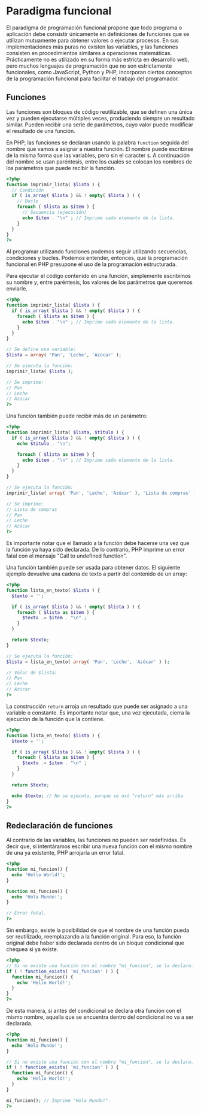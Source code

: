 # Paradigma funcional

El paradigma de programación funcional propone que todo programa o aplicación debe consistir únicamente en definiciones de funciones que se utilizan mutuamente para obtener valores o ejecutar procesos. En sus implementaciones más puras no existen las variables, y las funciones consisten en procedimientos similares a operaciones matemáticas. Prácticamente no es utilizado en su forma más estricta en desarrollo web, pero muchos lenguajes de programación que no son estrictamente funcionales, como JavaScript, Python y PHP, incorporan ciertos conceptos de la programación funcional para facilitar el trabajo del programador.

## Funciones

Las funciones son bloques de código reutilizable, que se definen una única vez y pueden ejecutarse múltiples veces, produciendo siempre un resultado similar. Pueden recibir una serie de parámetros, cuyo valor puede modificar el resultado de una función.

En PHP, las funciones se declaran usando la palabra `function` seguida del nombre que vamos a asignar a nuestra función. El nombre puede escribirse de la misma forma que las variables, pero sin el caracter `$`. A continuación del nombre se usan paréntesis, entre los cuales se colocan los nombres de los parámetros que puede recibir la función.

```php
<?php
function imprimir_lista( $lista ) {
  // Condición
  if ( is_array( $lista ) && ! empty( $lista ) ) {
    // Bucle
    foreach ( $lista as $item ) {
      // Secuencia (ejecución)
      echo $item . "\n" ; // Imprime cada elemento de la lista.
    }
  }
}
?>
```

Al programar utilizando funciones podemos seguir utilizando secuencias, condiciones y bucles. Podemos entender, entonces, que la programación funcional en PHP presupone el uso de la programación estructurada.

Para ejecutar el código contenido en una función, simplemente escribimos su nombre y, entre paréntesis, los valores de los parámetros que queremos enviarle.

```php
<?php
function imprimir_lista( $lista ) {
  if ( is_array( $lista ) && ! empty( $lista ) ) {
    foreach ( $lista as $item ) {
      echo $item . "\n" ; // Imprime cada elemento de la lista.
    }
  }
}

// Se define una variable:
$lista = array( 'Pan', 'Leche', 'Azúcar' );

// Se ejecuta la función:
imprimir_lista( $lista );

// Se imprime:
// Pan
// Leche
// Azúcar
?>
```

Una función también puede recibir más de un parámetro:

```php
<?php
function imprimir_lista( $lista, $titulo ) {
  if ( is_array( $lista ) && ! empty( $lista ) ) {
    echo $titulo . "\n";

    foreach ( $lista as $item ) {
      echo $item . "\n" ; // Imprime cada elemento de la lista.
    }
  }
}

// Se ejecuta la función:
imprimir_lista( array( 'Pan', 'Leche', 'Azúcar' ), 'Lista de compras' );

// Se imprime:
// Lista de compras
// Pan
// Leche
// Azúcar
?>
```

Es importante notar que el llamado a la función debe hacerse una vez que la función ya haya sido declarada. De lo contrario, PHP imprime un error fatal con el mensaje "Call to undefined function".

Una función también puede ser usada para obtener datos. El siguiente ejemplo devuelve una cadena de texto a partir del contenido de un array:

```php
<?php
function lista_en_texto( $lista ) {
  $texto = '';

  if ( is_array( $lista ) && ! empty( $lista ) ) {
    foreach ( $lista as $item ) {
      $texto .= $item . "\n" ;
    }
  }

  return $texto;
}

// Se ejecuta la función:
$lista = lista_en_texto( array( 'Pan', 'Leche', 'Azúcar' ) );

// Valor de $lista:
// Pan
// Leche
// Azúcar
?>
```

La construcción `return` arroja un resultado que puede ser asignado a una variable o constante. Es importante notar que, una vez ejecutada, cierra la ejecución de la función que la contiene.

```php
<?php
function lista_en_texto( $lista ) {
  $texto = '';

  if ( is_array( $lista ) && ! empty( $lista ) ) {
    foreach ( $lista as $item ) {
      $texto .= $item . "\n" ;
    }
  }

  return $texto;

  echo $texto; // No se ejecuta, porque se usó "return" más arriba.
}
?>
```

## Redeclaración de funciones

Al contrario de las variables, las funciones no pueden ser redefinidas. Es decir que, si intentáramos escribir una nueva función con el mismo nombre de una ya existente, PHP arrojaría un error fatal.

```php
<?php
function mi_funcion() {
  echo 'Hello World!';
}

function mi_funcion() {
  echo 'Hola Mundo!';
}

// Error fatal.
?>
```

Sin embargo, existe la posibilidad de que el nombre de una función pueda ser reutilizado, reemplazando a la función original. Para eso, la función original debe haber sido declarada dentro de un bloque condicional que chequea si ya existe.

```php
<?php
// Si no existe una función con el nombre "mi_funcion", se la declara.
if ( ! function_exists( 'mi_funcion' ) ) {
  function mi_funcion() {
    echo 'Hello World!';
  }
}
?>
```

De esta manera, si antes del condicional se declara otra función con el mismo nombre, aquella que se encuentra dentro del condicional no va a ser declarada.

```php
<?php
function mi_funcion() {
  echo 'Hola Mundo!';
}

// Si no existe una función con el nombre "mi_funcion", se la declara.
if ( ! function_exists( 'mi_funcion' ) ) {
  function mi_funcion() {
    echo 'Hello World!';
  }
}

mi_funcion(); // Imprime "Hola Mundo!".
?>
```